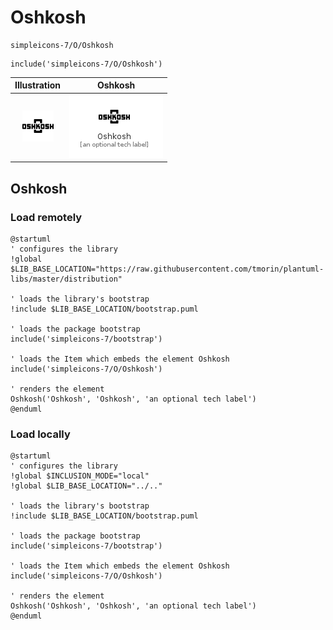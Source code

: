 # Oshkosh


```text
simpleicons-7/O/Oshkosh
```

```text
include('simpleicons-7/O/Oshkosh')
```



| Illustration | Oshkosh |
| :---: | :---: |
| ![illustration for Illustration](../../simpleicons-7/O/Oshkosh.png) | ![illustration for Oshkosh](../../simpleicons-7/O/Oshkosh.Local.png) |




## Oshkosh

### Load remotely
```plantuml
@startuml
' configures the library
!global $LIB_BASE_LOCATION="https://raw.githubusercontent.com/tmorin/plantuml-libs/master/distribution"

' loads the library's bootstrap
!include $LIB_BASE_LOCATION/bootstrap.puml

' loads the package bootstrap
include('simpleicons-7/bootstrap')

' loads the Item which embeds the element Oshkosh
include('simpleicons-7/O/Oshkosh')

' renders the element
Oshkosh('Oshkosh', 'Oshkosh', 'an optional tech label')
@enduml
```

### Load locally
```plantuml
@startuml
' configures the library
!global $INCLUSION_MODE="local"
!global $LIB_BASE_LOCATION="../.."

' loads the library's bootstrap
!include $LIB_BASE_LOCATION/bootstrap.puml

' loads the package bootstrap
include('simpleicons-7/bootstrap')

' loads the Item which embeds the element Oshkosh
include('simpleicons-7/O/Oshkosh')

' renders the element
Oshkosh('Oshkosh', 'Oshkosh', 'an optional tech label')
@enduml
```

